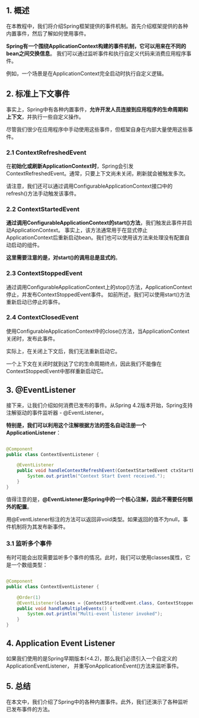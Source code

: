 ## 1. 概述

在本教程中，我们将介绍Spring框架提供的事件机制。首先介绍框架提供的各种内置事件，然后了解如何使用事件。

**Spring有一个围绕ApplicationContext构建的事件机制，它可以用来在不同的bean之间交换信息**。
我们可以通过监听事件和执行自定义代码来消费应用程序事件。

例如，一个场景是在ApplicationContext完全启动时执行自定义逻辑。

## 2. 标准上下文事件

事实上，Spring中有各种内置事件，**允许开发人员连接到应用程序的生命周期和上下文**，并执行一些自定义操作。

尽管我们很少在应用程序中手动使用这些事件，但框架自身在内部大量使用这些事件。

### 2.1 ContextRefreshedEvent

在**初始化或刷新ApplicationContext时**，Spring会引发ContextRefreshedEvent。通常，只要上下文尚未关闭，刷新就会被触发多次。

请注意，我们还可以通过调用ConfigurableApplicationContext接口中的refresh()方法手动触发该事件。

### 2.2 ContextStartedEvent

**通过调用ConfigurableApplicationContext的start()方法**，我们触发此事件并启动ApplicationContext。
事实上，该方法通常用于在显式停止ApplicationContext后重新启动bean。我们也可以使用该方法来处理没有配置自动启动的组件。

**这里需要注意的是，对start()的调用总是显式的**。

### 2.3 ContextStoppedEvent

通过调用ConfigurableApplicationContext上的stop()方法，ApplicationContext停止，并发布ContextStoppedEvent事件。
如前所述，我们可以使用start()方法重新启动已停止的事件。

### 2.4 ContextClosedEvent

使用ConfigurableApplicationContext中的close()方法，当ApplicationContext关闭时，发布此事件。

实际上，在关闭上下文后，我们无法重新启动它。

一个上下文在关闭时就到达了它的生命周期终点，因此我们不能像在ContextStoppedEvent中那样重新启动它。

## 3. @EventListener

接下来，让我们介绍如何消费已发布的事件。从Spring 4.2版本开始，Spring支持注解驱动的事件监听器 - @EventListener。

**特别是，我们可以利用这个注解根据方法的签名自动注册一个ApplicationListener**：

```java

@Component
public class ContextEventListener {

    @EventListener
    public void handleContextRefreshEvent(ContextStartedEvent ctxStartEvt) {
        System.out.println("Context Start Event received.");
    }
}
```

值得注意的是，**@EventListener是Spring中的一个核心注解，因此不需要任何额外的配置**。

用@EventListener标注的方法可以返回非void类型。如果返回的值不为null，事件机制将为其发布新事件。

### 3.1 监听多个事件

有时可能会出现需要监听多个事件的情况。此时，我们可以使用classes属性，它是一个数组类型：

```java

@Component
public class ContextEventListener {

    @Order(1)
    @EventListener(classes = {ContextStartedEvent.class, ContextStoppedEvent.class})
    public void handleMultipleEvents() {
        System.out.println("Multi-event listener invoked");
    }
}
```

## 4. Application Event Listener

如果我们使用的是Spring早期版本(<4.2)，那么我们必须引入一个自定义的ApplicationEventListener，
并重写onApplicationEvent()方法来监听事件。

## 5. 总结

在本文中，我们介绍了Spring中的各种内置事件。此外，我们还演示了各种监听已发布事件的方法。